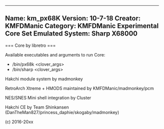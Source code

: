 -----------------------
Name: km_px68K
Version: 10-7-18
Creator: KMFDManic
Category: KMFDManic Experimental Core Set
Emulated System: Sharp X68000
-----------------------
=== Core by libretro ===

Available executables and arguments to run Core:  
- /bin/px68k <rom> <clover_args>  
- /bin/sharp <rom> <clover_args>

Hakchi module system by madmonkey

RetroArch Xtreme + HMODS maintained by KMFDManic/madmonkey/pcm

NES/SNES Mini shell integration by Cluster

Hakchi CE by Team Shinkansen (DanTheMan827/princess_daphie/skogaby/madmonkey)

(c) 2016-20xx
